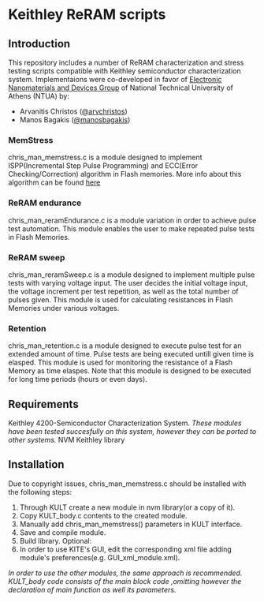 # Keithley ReRAM scripts

## Introduction
This repository includes a number of ReRAM characterization and stress testing scripts compatible with Keithley semiconductor characterization system. Implementaions were co-developed in favor of [Electronic Nanomaterials and Devices Group](http://www.physics.ntua.gr/~tsoukalas/index.html) of National Technical University of Athens (NTUA) by:

* Arvanitis Christos ([@arvchristos](https://github.com/arvchristos))
* Manos Bagakis ([@manosbagakis](https://github.com/manosbagakis))
  
### MemStress

chris_man_memstress.c is a module designed to implement ISPP(Incremental Step Pulse Programming) and ECC(Error Checking/Correction) algorithm in Flash memories. More info about this algorithm can be found [here](https://ieeexplore.ieee.org/document/7942019/citations?tabFilter=papers#citations) 

### ReRAM endurance

chris_man_reramEndurance.c is a module variation in order to achieve pulse test automation. This module enables the user to make repeated pulse tests in Flash Memories.

### ReRAM sweep

chris_man_reramSweep.c is a module designed to implement multiple pulse tests with varying voltage input. The user decides the initial voltage input, the voltage increment per test repetition, as well as the total number of pulses given. This module is used for calculating resistances in Flash Memories under various voltages.

### Retention

chris_man_retention.c is a module designed to execute pulse test for an extended amount of time. Pulse tests are being executed untill given time is elasped.
This module is used for monitoring the resistance of a Flash Memory as time elaspes. Note that this module is designed to be executed for long time periods (hours or even days).

## Requirements

Keithley 4200-Semiconductor Characterization System.
*These modules have been tested succesfully on this system, however they can be ported to other systems.*
NVM Keithley library

## Installation

Due to copyright issues, chris_man_memstress.c should be installed with the following steps:

1. Through KULT create a new module in nvm library(or a copy of it).
2. Copy KULT_body.c contents to the created module.
3. Manually add chris_man_memstress() parameters in KULT interface.
4. Save and compile module.
5. Build library.
Optional:
6. In order to use KITE's GUI, edit the corresponding xml file adding module's preferences(e.g. GUI_xml_module.xml).

*In order to use the other modules, the same approach is recommended. KULT_body code consists of the main block code ,omitting however the declaration of main function as well its parameters.*
